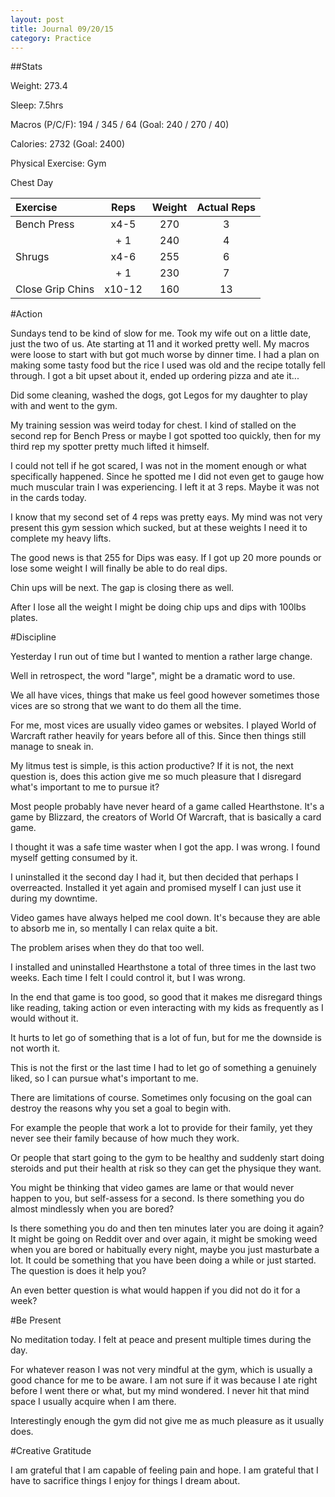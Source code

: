 ```yaml
---
layout: post
title: Journal 09/20/15
category: Practice
---
```


##Stats

Weight: 273.4

Sleep: 7.5hrs

Macros (P/C/F): 194 / 345 / 64 (Goal: 240 / 270 / 40)

Calories: 2732 (Goal: 2400)

Physical Exercise: Gym

Chest Day

| Exercise         | Reps                | Weight      | Actual Reps |
| :--------------- | :-----------------: | :---------: | :-------: |
| Bench Press       | x4-5                | 270         | 3 |
|                  | + 1                 | 240         | 4 |
| Shrugs            | x4-6                | 255         | 6 |
|                  | + 1                 |  230        | 7 |
| Close Grip Chins | x10-12                  | 160         | 13 |



#Action

Sundays tend to be kind of slow for me. Took my wife out on a little date, just the two of us. Ate starting at 11 and it worked pretty well. My macros were loose to start with but got much worse by dinner time. I had a plan on making some tasty food but the rice I used was old and the recipe totally fell through. I got a bit upset about it, ended up ordering pizza and ate it...

Did some cleaning, washed the dogs, got Legos for my daughter to play with and went to the gym.

My training session was weird today for chest. I kind of stalled on the second rep for Bench Press or maybe I got spotted too quickly, then for my third rep my spotter pretty much lifted it himself.

I could not tell if he got scared, I was not in the moment enough or what specifically happened. Since he spotted me I did not even get to gauge how much muscular train I was experiencing. I left it at 3 reps. Maybe it was not in the cards today.

I know that my second set of 4 reps was pretty eays. My mind was not very present this gym session which sucked, but at these weights I need it to complete my heavy lifts.

The good news is that 255 for Dips was easy. If I got up 20 more pounds or lose some weight I will finally be able to do real dips.

Chin ups will be next. The gap is closing there as well.

After I lose all the weight I might be doing chip ups and dips with 100lbs plates.

#Discipline

Yesterday I run out of time but I wanted to mention a rather large change.

Well in retrospect, the word "large", might be a dramatic word to use.

We all have vices, things that make us feel good however sometimes those vices are so strong that we want to do them all the time.

For me, most vices are usually video games or websites. I played World of Warcraft rather heavily for years before all of this. Since then things still manage to sneak in.

My litmus test is simple, is this action productive? If it is not, the next question is, does this action give me so much pleasure that I disregard what's important to me to pursue it? 

Most people probably have never heard of a game called Hearthstone. It's a game by Blizzard, the creators of World Of Warcraft, that is basically a card game.

I thought it was a safe time waster when I got the app. I was wrong. I found myself getting consumed by it.

I uninstalled it the second day I had it, but then decided that perhaps I overreacted. Installed it yet again and promised myself I can just use it during my downtime.

Video games have always helped me cool down. It's because they are able to absorb me in, so mentally I can relax quite a bit.

The problem arises when they do that too well.

I installed and uninstalled Hearthstone a total of three times in the last two weeks. Each time I felt I could control it, but I was wrong.

In the end that game is too good, so good that it makes me disregard things like reading, taking action or even interacting with my kids as frequently as I would without it.

It hurts to let go of something that is a lot of fun, but for me the downside is not worth it.

This is not the first or the last time I had to let go of something a genuinely liked, so I can pursue what's important to me.

There are limitations of course. Sometimes only focusing on the goal can destroy the reasons why you set a goal to begin with.

For example the people that work a lot to provide for their family, yet they never see their family because of how much they work.

Or people that start going to the gym to be healthy and suddenly start doing steroids and put their health at risk so they can get the physique they want.

You might be thinking that video games are lame or that would never happen to you, but self-assess for a second. Is there something you do almost mindlessly when you are bored? 

Is there something you do and then ten minutes later you are doing it again? It might be going on Reddit over and over again, it might be smoking weed when you are bored or habitually every night, maybe you just masturbate a lot. It could be something that you have been doing a while or just started. The question is does it help you? 

An even better question is what would happen if you did not do it for a week? 

#Be Present

No meditation today. I felt at peace and present multiple times during the day.

For whatever reason I was not very mindful at the gym, which is usually a good chance for me to be aware. I am not sure if it was because I ate right before I went there or what, but my mind wondered. I never hit that mind space I usually acquire when I am there.

Interestingly enough the gym did not give me as much pleasure as it usually does. 

#Creative Gratitude

I am grateful that I am capable of feeling pain and hope.
I am grateful that I have to sacrifice things I enjoy for things I dream about.
